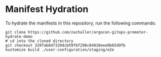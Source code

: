 # Manifest Hydration

To hydrate the manifests in this repository, run the following commands:

```shell
git clone https://github.com/zachaller/argocon-gitops-promoter-hydrate-demo
# cd into the cloned directory
git checkout 3207ab8d7320dcb59fbf298c04810eee0b65d9fb
kustomize build ./user-configuration/staging/e2e
```
